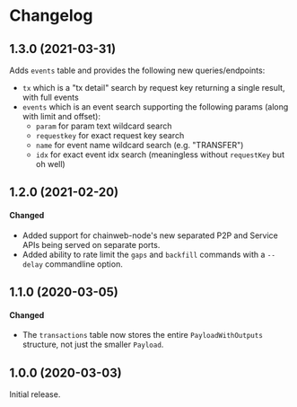 # Changelog

## 1.3.0 (2021-03-31)

Adds `events` table and provides the following new queries/endpoints:
  - `tx` which is a "tx detail" search by request key returning a single result, with full events
  - `events` which is an event search supporting the following params (along with limit and offset):
    - `param` for param text wildcard search
    - `requestkey` for exact request key search
    - `name` for event name wildcard search (e.g. "TRANSFER")
    - `idx` for exact event idx search (meaningless without `requestKey` but oh well)


## 1.2.0 (2021-02-20)

#### Changed

- Added support for chainweb-node's new separated P2P and Service APIs being served on separate ports.
- Added ability to rate limit the `gaps` and `backfill` commands with a
  `--delay` commandline option.

## 1.1.0 (2020-03-05)

#### Changed

- The `transactions` table now stores the entire `PayloadWithOutputs` structure,
  not just the smaller `Payload`.

## 1.0.0 (2020-03-03)

Initial release.
